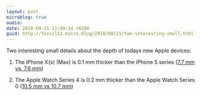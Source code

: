 ```yaml
---
layout: post
microblog: true
audio: 
date: 2018-09-21 11:09:14 +0200
guid: http://fossil12.micro.blog/2018/09/21/two-interesting-small.html
---
```

Two interesting small details about the depth of todays new Apple devices:

1. The iPhone X(s) (Max) is 0.1 mm thicker than the iPhone 5 series ([7.7 mm vs. 7.6 mm](https://daringfireball.net/2018/09/the_iphones_xs)) 

2. The Apple Watch Series 4 is 0.2 mm thicker than the Apple Watch Series 0 ([10.5 mm vs 10.7 mm](https://mjtsai.com/blog/2018/09/19/apple-watch-series-4/))
